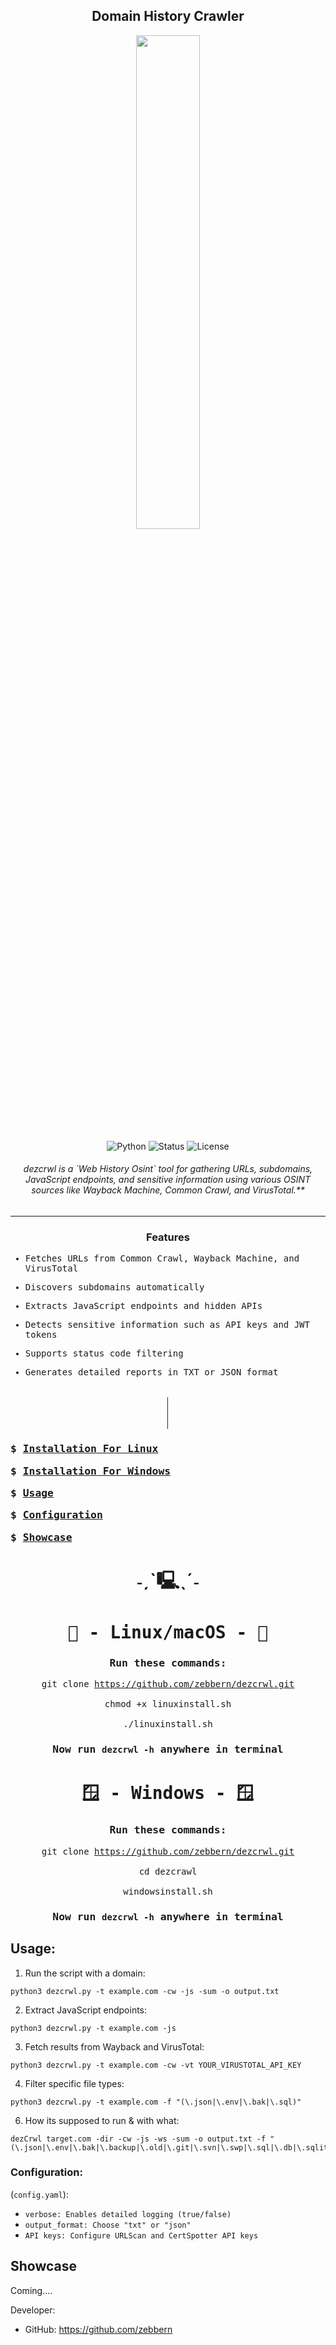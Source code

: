 <div align="center">

## Domain History Crawler

<img src="https://github.com/user-attachments/assets/94445e00-a6b1-4d6c-ae9a-7008307316e9" style="width:45%;">

![Python](https://img.shields.io/badge/Python-3.x-blue)
![Status](https://img.shields.io/badge/Status-Active-green)
![License](https://img.shields.io/badge/License-MIT-brightgreen)

<h6>dezcrwl is a `Web History Osint` tool for gathering URLs, subdomains, JavaScript endpoints, and sensitive information using various OSINT sources like Wayback Machine, Common Crawl, and VirusTotal.**</h6>

---

<h3 align="center">Features</h3>
<kbd align="left">

- <kbd> Fetches URLs from Common Crawl, Wayback Machine, and VirusTotal</kbd>

- <kbd> Discovers subdomains automatically</kbd>

- <kbd> Extracts JavaScript endpoints and hidden APIs</kbd>

- <kbd> Detects sensitive information such as API keys and JWT tokens</kbd>

- <kbd> Supports status code filtering</kbd>

- <kbd> Generates detailed reports in TXT or JSON format</kbd>

</kbd>
<br>│
<br>│
<br>│<br>
<kbd>

<h3 align="left">
 
<kbd>$ </kbd> [Installation For Linux](#linux)

<kbd>$ </kbd> [Installation For Windows](#windows)

<kbd>$ </kbd> [Usage](#usage) 

<kbd>$ </kbd> [Configuration](#configuration) 

<kbd>$ </kbd> [Showcase](#showcase)

</h3>
</kbd>
</div>

<h1 align="center">˗ˏˋ🖳ˎˊ˗</h1>
  
<div align="center">

<kbd>
 
<h3 align="left">

<h1 id="linux">🐧 - Linux/macOS - 🐧</h1>
<h3 align="center">
 
### Run these commands:

<kbd>git clone https://github.com/zebbern/dezcrwl.git<br>
<br>chmod +x linuxinstall.sh<br>
<br>./linuxinstall.sh</kbd>

</h3>

### Now run `dezcrwl -h` anywhere in terminal

</kbd>

<kbd>
 
<h1 id="windows">🪟 - Windows - 🪟</h1>

<h3 align="center">

### Run these commands:
<kbd>git clone https://github.com/zebbern/dezcrwl.git<br>
<br>cd dezcrawl<br>
<br>windowsinstall.sh</kbd>

</h3>

### Now run `dezcrwl -h` anywhere in terminal

</kbd>

</div>

## Usage:
1. Run the script with a domain:
```
python3 dezcrwl.py -t example.com -cw -js -sum -o output.txt
```
2. Extract JavaScript endpoints:
```
python3 dezcrwl.py -t example.com -js
```
3. Fetch results from Wayback and VirusTotal:
 ```
python3 dezcrwl.py -t example.com -cw -vt YOUR_VIRUSTOTAL_API_KEY
```
4. Filter specific file types:
```
python3 dezcrwl.py -t example.com -f "(\.json|\.env|\.bak|\.sql)"
```
6. How its supposed to run & with what:
```
dezCrwl target.com -dir -cw -js -ws -sum -o output.txt -f "(\.json|\.env|\.bak|\.backup|\.old|\.git|\.svn|\.swp|\.sql|\.db|\.sqlite|\.log|\.txt|\.zip|\.rar|\.tar\.gz|\.7z|\.pdf|\.docx|\.xlsx|\.conf|\.ini|\.yml|\.yaml|\.dump|\.sql\.dump|\.session|\.pem|\.key|\.crt|\.tmp)"
```

### Configuration:
 (`config.yaml`):
- `verbose: Enables detailed logging (true/false)`
- `output_format: Choose "txt" or "json"`
- `API keys: Configure URLScan and CertSpotter API keys`

## Showcase
Coming....

Developer:
- GitHub: https://github.com/zebbern
